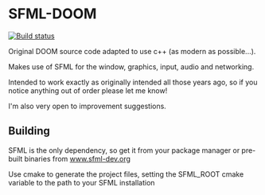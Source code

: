 # SFML-DOOM
[![Build status](https://ci.appveyor.com/api/projects/status/frefdhc7xop8dblt?svg=true)](https://ci.appveyor.com/project/JonnyPtn/sfml-doom)

Original DOOM source code adapted to use c++ (as modern as possible...).

Makes use of SFML for the window, graphics, input, audio and networking.

Intended to work exactly as originally intended all those years ago, so if you notice anything out of order please let me know!

I'm also very open to improvement suggestions.

## Building

SFML is the only dependency, so get it from your package manager or pre-built binaries from www.sfml-dev.org

Use cmake to generate the project files, setting the SFML_ROOT cmake variable to the path to your SFML installation
